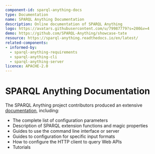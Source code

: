 ```yaml
---
component-id: sparql-anything-docs
type: Documentation
name: SPARQL Anything Documentation
description: Online documentation of SPARQL Anything
logo: https://avatars.githubusercontent.com/u/79987779?s=200&v=4
demo: https://github.com/SPARQL-Anything/showcase-tate
resource: https://sparql-anything.readthedocs.io/en/latest/
related-components:
- informed-by:
  - sparql-anything-requirements
  - sparql-anything-cli
  - sparql-anything-server
licence: APACHE-2.0
---
```


# SPARQL Anything Documentation

The SPARQL Anything project contributors produced an extensive [documentation](https://sparql-anything.readthedocs.io/en/latest/BROWSER/), including:

- The complete list of configuration parameters
- Description of SPARQL extension functions and magic properties
- Guides to use the command line interface or server
- Guides to configuration for specific input formats
- How to configure the HTTP client to query Web APIs
- Tutorials
